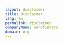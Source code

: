 ```yaml
---
layout: disclaimer
title: Disclaimer
lang: en
permalink: disclaimer
companyName: wordfinders
domain: org
---
```

